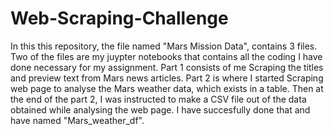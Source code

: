 # Web-Scraping-Challenge
In this this repository, the file named "Mars Mission Data", contains 3 files. Two of the files are my juypter notebooks that contains all the coding I have done necessary for my assignment. Part 1 consists of me Scraping the titles and preview text from Mars news articles. Part 2 is where I started Scraping web page to analyse the Mars weather data, which exists in a table. Then at the end of the part 2, I was instructed to make a CSV file out of the data obtained while analysing the web page. I have succesfully done that and have named "Mars_weather_df".
